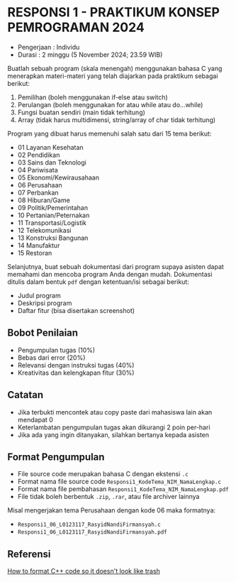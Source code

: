 # RESPONSI 1 - PRAKTIKUM KONSEP PEMROGRAMAN 2024

- Pengerjaan : Individu
- Durasi : 2 minggu (5 November 2024; 23.59 WIB)

Buatlah sebuah program (skala menengah) menggunakan bahasa C yang menerapkan materi-materi yang telah diajarkan pada praktikum sebagai berikut:

1. Pemilihan (boleh menggunakan if-else atau switch)
2. Perulangan (boleh menggunakan for atau while atau do...while)
3. Fungsi buatan sendiri (main tidak terhitung)
4. Array (tidak harus multidimensi, string/array of char tidak terhitung)

Program yang dibuat harus memenuhi salah satu dari 15 tema berikut:

- 01 Layanan Kesehatan
- 02 Pendidikan
- 03 Sains dan Teknologi
- 04 Pariwisata
- 05 Ekonomi/Kewirausahaan
- 06 Perusahaan
- 07 Perbankan
- 08 Hiburan/Game
- 09 Politik/Pemerintahan
- 10 Pertanian/Peternakan
- 11 Transportasi/Logistik
- 12 Telekomunikasi
- 13 Konstruksi Bangunan
- 14 Manufaktur
- 15 Restoran

Selanjutnya, buat sebuah dokumentasi dari program supaya asisten dapat memahami dan mencoba program Anda dengan mudah. Dokumentasi ditulis dalam bentuk `pdf` dengan ketentuan/isi sebagai berikut:

- Judul program
- Deskripsi program
- Daftar fitur (bisa disertakan screenshot)

## Bobot Penilaian

- Pengumpulan tugas (10%)
- Bebas dari error (20%)
- Relevansi dengan instruksi tugas (40%)
- Kreativitas dan kelengkapan fitur (30%)

## Catatan

- Jika terbukti mencontek atau copy paste dari mahasiswa lain akan mendapat 0
- Keterlambatan pengumpulan tugas akan dikurangi 2 poin per-hari
- Jika ada yang ingin ditanyakan, silahkan bertanya kepada asisten

## Format Pengumpulan

- File source code merupakan bahasa C dengan ekstensi `.c`
- Format nama file source code `Responsi1_KodeTema_NIM_NamaLengkap.c`
- Format nama file pembahasan `Responsi1_KodeTema_NIM_NamaLengkap.pdf`
- File tidak boleh berbentuk `.zip`, `.rar`, atau file archiver lainnya

Misal mengerjakan tema Perusahaan dengan kode 06 maka formatnya:

- `Responsi1_06_L0123117_RasyidNandiFirmansyah.c`
- `Responsi1_06_L0123117_RasyidNandiFirmansyah.pdf`

## Referensi

[How to format C++ code so it doesn&#39;t look like trash](https://www.youtube.com/watch?v=MfOxPGMoixM)
